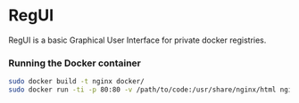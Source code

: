# RegUI

RegUI is a basic Graphical User Interface for private docker registries.

### Running the Docker container
```sh
sudo docker build -t nginx docker/
sudo docker run -ti -p 80:80 -v /path/to/code:/usr/share/nginx/html nginx
```